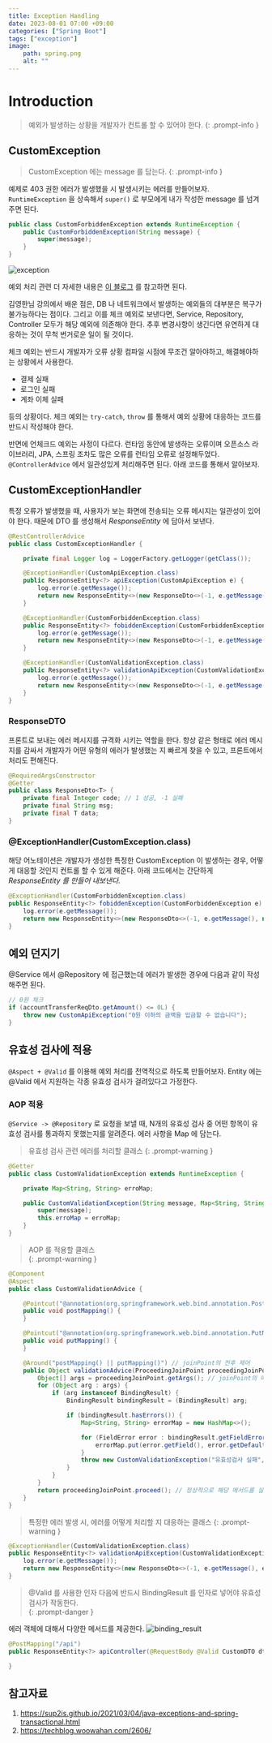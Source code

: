 ```yaml
---
title: Exception Handling
date: 2023-08-01 07:00 +09:00
categories: ["Spring Boot"]
tags: ["exception"]
image:
    path: spring.png
    alt: ""
---
```



# Introduction

> 예외가 발생하는 상황을 개발자가 컨트롤 할 수 있어야 한다.
{: .prompt-info }


## CustomException

> CustomException 에는 message 를 담는다.
{: .prompt-info }

예제로 403 권한 에러가 발생했을 시 발생시키는 에러를 만들어보자. `RuntimeException` 을 상속해서 `super()` 로 부모에게 내가 작성한 message 를 넘겨주면 된다.

```java
public class CustomForbiddenException extends RuntimeException {
    public CustomForbiddenException(String message) {
        super(message);
    }
}
```

![exception](exception.png)


예외 처리 관련 더 자세한 내용은 [이 블로그](https://sup2is.github.io/2021/03/04/java-exceptions-and-spring-transactional.html) 를 참고하면 된다. 

김영한님 강의에서 배운 점은, DB 나 네트워크에서 발생하는 예외들의 대부분은 복구가 불가능하다는 점이다. 그리고 이를 체크 예외로 보낸다면, Service, Repository, Controller 모두가 해당 예외에 의존해야 한다. 추후 변경사항이 생긴다면 유연하게 대응하는 것이 무척 번거로운 일이 될 것이다.

체크 예외는 반드시 개발자가 오류 상황 컴파일 시점에 무조건 알아야하고, 해결해야하는 상황에서 사용한다.
- 결제 실패
- 로그인 실패
- 계좌 이체 실패

등의 상황이다. 체크 예외는 `try-catch`, `throw` 를 통해서 예외 상황에 대응하는 코드를 반드시 작성해야 한다. 

반면에 언체크드 예외는 사정이 다르다. 런타임 동안에 발생하는 오류이며 오픈소스 라이브러리, JPA, 스프링 조차도 많은 오류를 런타임 오류로 설정해두었다. `@ControllerAdvice` 에서 일관성있게 처리해주면 된다. 아래 코드를 통해서 알아보자.

## CustomExceptionHandler

특정 오류가 발생했을 때, 사용자가 보는 화면에 전송되는 오류 메시지는 일관성이 있어야 한다. 때문에 DTO 를 생성해서 _ResponseEntity_ 에 담아서 보낸다.

```java
@RestControllerAdvice
public class CustomExceptionHandler {

    private final Logger log = LoggerFactory.getLogger(getClass());

    @ExceptionHandler(CustomApiException.class)
    public ResponseEntity<?> apiException(CustomApiException e) {
        log.error(e.getMessage());
        return new ResponseEntity<>(new ResponseDto<>(-1, e.getMessage(), null), HttpStatus.BAD_REQUEST);
    }

    @ExceptionHandler(CustomForbiddenException.class)
    public ResponseEntity<?> fobiddenException(CustomForbiddenException e) {
        log.error(e.getMessage());
        return new ResponseEntity<>(new ResponseDto<>(-1, e.getMessage(), null), HttpStatus.FORBIDDEN);
    }

    @ExceptionHandler(CustomValidationException.class)
    public ResponseEntity<?> validationApiException(CustomValidationException e) {
        log.error(e.getMessage());
        return new ResponseEntity<>(new ResponseDto<>(-1, e.getMessage(), e.getErroMap()), HttpStatus.BAD_REQUEST);
    }
}

```

### ResponseDTO

프론트로 보내는 에러 메시지를 규격화 시키는 역할을 한다. 항상 같은 형태로 에러 메시지를 감싸서 개발자가 어떤 유형의 에러가 발생했는 지 빠르게 찾을 수 있고, 프론트에서 처리도 편해진다.

```java
@RequiredArgsConstructor
@Getter
public class ResponseDto<T> {
    private final Integer code; // 1 성공, -1 실패
    private final String msg;
    private final T data;
}
```

### @ExceptionHandler(CustomException.class)

해당 어노테이션은 개발자가 생성한 특정한 CustomException 이 발생하는 경우, 어떻게 대응할 것인지 컨트롤 할 수 있게 해준다. 아래 코드에서는 간단하게 _ResponseEntity 를 만들어 내보낸다._

```java
@ExceptionHandler(CustomForbiddenException.class)
public ResponseEntity<?> fobiddenException(CustomForbiddenException e) {
    log.error(e.getMessage());
    return new ResponseEntity<>(new ResponseDto<>(-1, e.getMessage(), null), HttpStatus.FORBIDDEN);
}
```

## 예외 던지기

@Service 에서 @Repository 에 접근했는데 에러가 발생한 경우에 다음과 같이 작성해주면 된다.

```java
// 0원 체크
if (accountTransferReqDto.getAmount() <= 0L) {
    throw new CustomApiException("0원 이하의 금액을 입금할 수 없습니다");
}
```


## 유효성 검사에 적용

`@Aspect + @Valid` 를 이용해 예외 처리를 전역적으로 하도록 만들어보자. Entity 에는 @Valid 에서 지원하는 각종 유효성 검사가 걸려있다고 가정한다.

### AOP 적용

`@Service -> @Repository` 로 요청을 보낼 때, N개의 유효성 검사 중 어떤 항목이 유효성 검사를 통과하지 못했는지를 알려준다. 에러 사항을 Map 에 담는다.

> 유효성 검사 관련 에러를 처리할 클래스
{: .prompt-warning }

```java
@Getter
public class CustomValidationException extends RuntimeException {

    private Map<String, String> erroMap;

    public CustomValidationException(String message, Map<String, String> erroMap) {
        super(message);
        this.erroMap = erroMap;
    }
}
```

> AOP 를 적용할 클래스 <br/>
{: .prompt-warning }


```java
@Component
@Aspect
public class CustomValidationAdvice {

    @Pointcut("@annotation(org.springframework.web.bind.annotation.PostMapping)")
    public void postMapping() {
    }

    @Pointcut("@annotation(org.springframework.web.bind.annotation.PutMapping)")
    public void putMapping() {
    }

    @Around("postMapping() || putMapping()") // joinPoint의 전후 제어
    public Object validationAdvice(ProceedingJoinPoint proceedingJoinPoint) throws Throwable {
        Object[] args = proceedingJoinPoint.getArgs(); // joinPoint의 매개변수
        for (Object arg : args) {
            if (arg instanceof BindingResult) {
                BindingResult bindingResult = (BindingResult) arg;

                if (bindingResult.hasErrors()) {
                    Map<String, String> errorMap = new HashMap<>();

                    for (FieldError error : bindingResult.getFieldErrors()) {
                        errorMap.put(error.getField(), error.getDefaultMessage());
                    }
                    throw new CustomValidationException("유효성검사 실패", errorMap);
                }
            }
        }
        return proceedingJoinPoint.proceed(); // 정상적으로 해당 메서드를 실행해라!!
    }
}

```

> 특정한 에러 발생 시, 에러를 어떻게 처리할 지 대응하는 클래스
{: .prompt-warning }


```java
@ExceptionHandler(CustomValidationException.class)
public ResponseEntity<?> validationApiException(CustomValidationException e) {
    log.error(e.getMessage());
    return new ResponseEntity<>(new ResponseDto<>(-1, e.getMessage(), e.getErroMap()), HttpStatus.BAD_REQUEST);
}
```

> @Valid 를 사용한 인자 다음에 반드시 BindingResult 를 인자로 넣어야 유효성 검사가 작동한다. <br/>
{: .prompt-danger }

에러 객체에 대해서 다양한 메서드를 제공한다.
![binding_result](binding_result.png) 


```java
@PostMapping("/api")
public ResponseEntity<?> apiController(@RequestBody @Valid CustomDTO dto, BindingResult bindingResult) {

}
```



## 참고자료

1. https://sup2is.github.io/2021/03/04/java-exceptions-and-spring-transactional.html
2. https://techblog.woowahan.com/2606/
